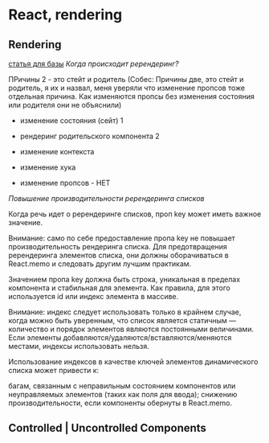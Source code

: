 # React, rendering

## Rendering

[статья для базы](https://habr.com/ru/companies/timeweb/articles/684718/)
_Когда происходит ререндеринг?_

ПРичины 2 - это стейт и родитель (Собес: Причины две, это стейт и родитель, я их и назвал, меня уверяли что изменение пропсов тоже отдельная причина. Как изменяются пропсы без изменения состояния или родителя они не объяснили)

- изменение состояния (сейт) 1
- рендеринг родительского компонента 2
- изменение контекста
- изменение хука

- изменение пропсов - НЕТ

_Повышение производительности ререндеринга списков_

Когда речь идет о ререндеринге списков, проп key может иметь важное значение.

Внимание: само по себе предоставление пропа key не повышает производительность рендеринга списка. Для предотвращения ререндеринга элементов списка, они должны оборачиваться в React.memo и следовать другим лучшим практикам.

Значением пропа key должна быть строка, уникальная в пределах компонента и стабильная для элемента. Как правила, для этого используется id или индекс элемента в массиве.

Внимание: индекс следует использовать только в крайнем случае, когда можно быть уверенным, что список является статичным — количество и порядок элементов являются постоянными величинами. Если элементы добавляются/удаляются/вставляются/меняются местами, индексы использовать нельзя.

Использование индексов в качестве ключей элементов динамического списка может привести к:

багам, связанным с неправильным состоянием компонентов или неуправляемых элементов (таких как поля для ввода);
снижению производительности, если компоненты обернуты в React.memo.

## Controlled | Uncontrolled Components
